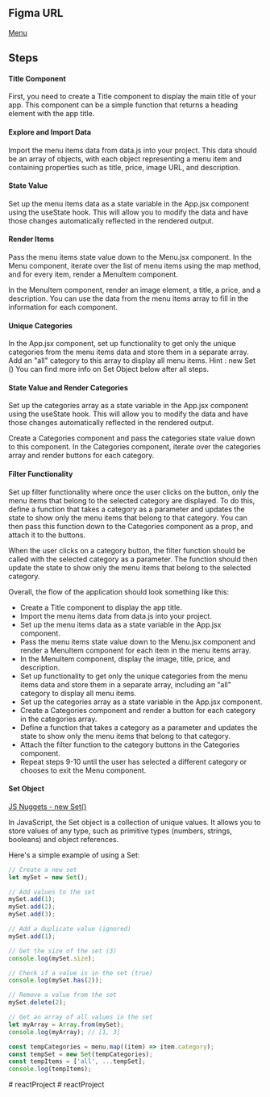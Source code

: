 ## Figma URL

[Menu](https://www.figma.com/file/PwlnSJXCuo4qD2o6EJiuj9/Menu?node-id=0%3A1&t=oaKVwYVqc9Oon2Ts-1)

## Steps

#### Title Component

First, you need to create a Title component to display the main title of your app. This component can be a simple function that returns a heading element with the app title.

#### Explore and Import Data

Import the menu items data from data.js into your project. This data should be an array of objects, with each object representing a menu item and containing properties such as title, price, image URL, and description.

#### State Value

Set up the menu items data as a state variable in the App.jsx component using the useState hook. This will allow you to modify the data and have those changes automatically reflected in the rendered output.

#### Render Items

Pass the menu items state value down to the Menu.jsx component. In the Menu component, iterate over the list of menu items using the map method, and for every item, render a MenuItem component.

In the MenuItem component, render an image element, a title, a price, and a description. You can use the data from the menu items array to fill in the information for each component.

#### Unique Categories

In the App.jsx component, set up functionality to get only the unique categories from the menu items data and store them in a separate array. Add an "all" category to this array to display all menu items.
Hint : new Set ()
You can find more info on Set Object below after all steps.

#### State Value and Render Categories

Set up the categories array as a state variable in the App.jsx component using the useState hook. This will allow you to modify the data and have those changes automatically reflected in the rendered output.

Create a Categories component and pass the categories state value down to this component. In the Categories component, iterate over the categories array and render buttons for each category.

#### Filter Functionality

Set up filter functionality where once the user clicks on the button, only the menu items that belong to the selected category are displayed. To do this, define a function that takes a category as a parameter and updates the state to show only the menu items that belong to that category. You can then pass this function down to the Categories component as a prop, and attach it to the buttons.

When the user clicks on a category button, the filter function should be called with the selected category as a parameter. The function should then update the state to show only the menu items that belong to the selected category.

Overall, the flow of the application should look something like this:

- Create a Title component to display the app title.
- Import the menu items data from data.js into your project.
- Set up the menu items data as a state variable in the App.jsx component.
- Pass the menu items state value down to the Menu.jsx component and render a MenuItem component for each item in the menu items array.
- In the MenuItem component, display the image, title, price, and description.
- Set up functionality to get only the unique categories from the menu items data and store them in a separate array, including an "all" category to display all menu items.
- Set up the categories array as a state variable in the App.jsx component.
- Create a Categories component and render a button for each category in the categories array.
- Define a function that takes a category as a parameter and updates the state to show only the menu items that belong to that category.
- Attach the filter function to the category buttons in the Categories component.
- Repeat steps 9-10 until the user has selected a different category or chooses to exit the Menu component.

#### Set Object

[JS Nuggets - new Set()](https://www.youtube.com/watch?v=H4NnCItCZWE&list=PLnHJACx3NwAfRUcuKaYhZ6T5NRIpzgNGJ&index=26)

In JavaScript, the Set object is a collection of unique values. It allows you to store values of any type, such as primitive types (numbers, strings, booleans) and object references.

Here's a simple example of using a Set:

```js
// Create a new set
let mySet = new Set();

// Add values to the set
mySet.add(1);
mySet.add(2);
mySet.add(3);

// Add a duplicate value (ignored)
mySet.add(1);

// Get the size of the set (3)
console.log(mySet.size);

// Check if a value is in the set (true)
console.log(mySet.has(2));

// Remove a value from the set
mySet.delete(2);

// Get an array of all values in the set
let myArray = Array.from(mySet);
console.log(myArray); // [1, 3]
```

```js
const tempCategories = menu.map((item) => item.category);
const tempSet = new Set(tempCategories);
const tempItems = ['all', ...tempSet];
console.log(tempItems);
```
#   r e a c t P r o j e c t  
 #   r e a c t P r o j e c t  
 
